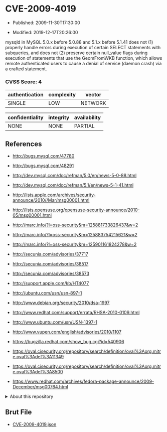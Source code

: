 # CVE-2009-4019

- Published: 2009-11-30T17:30:00

- Modified: 2019-12-17T20:26:00

mysqld in MySQL 5.0.x before 5.0.88 and 5.1.x before 5.1.41 does not (1) properly handle errors during execution of certain SELECT statements with subqueries, and does not (2) preserve certain null_value flags during execution of statements that use the GeomFromWKB function, which allows remote authenticated users to cause a denial of service (daemon crash) via a crafted statement.

### CVSS Score: **4**

| authentication | complexity | vector |
| --- | --- | --- |
| SINGLE | LOW | NETWORK |

| confidentiality | integrity | availability |
| --- | --- | --- |
| NONE | NONE | PARTIAL |

## References

* http://bugs.mysql.com/47780

* http://bugs.mysql.com/48291

* http://dev.mysql.com/doc/refman/5.0/en/news-5-0-88.html

* http://dev.mysql.com/doc/refman/5.1/en/news-5-1-41.html

* http://lists.apple.com/archives/security-announce/2010//Mar/msg00001.html

* http://lists.opensuse.org/opensuse-security-announce/2010-05/msg00001.html

* http://marc.info/?l=oss-security&m=125881733826437&w=2

* http://marc.info/?l=oss-security&m=125883754215621&w=2

* http://marc.info/?l=oss-security&m=125901161824278&w=2

* http://secunia.com/advisories/37717

* http://secunia.com/advisories/38517

* http://secunia.com/advisories/38573

* http://support.apple.com/kb/HT4077

* http://ubuntu.com/usn/usn-897-1

* http://www.debian.org/security/2010/dsa-1997

* http://www.redhat.com/support/errata/RHSA-2010-0109.html

* http://www.ubuntu.com/usn/USN-1397-1

* http://www.vupen.com/english/advisories/2010/1107

* https://bugzilla.redhat.com/show_bug.cgi?id=540906

* https://oval.cisecurity.org/repository/search/definition/oval%3Aorg.mitre.oval%3Adef%3A11349

* https://oval.cisecurity.org/repository/search/definition/oval%3Aorg.mitre.oval%3Adef%3A8500

* https://www.redhat.com/archives/fedora-package-announce/2009-December/msg00764.html

<details>
<summary>About this repository</summary> 

  This repository is part of the project [Live Hack CVE](https://github.com/Live-Hack-CVE). Main website can be found [www.live-hack.org](https://www.live-hack.org) 
  
  Made by [Sn0wAlice](https://github.com/Sn0wAlice) for the people that care about security and need to have a feed of the latest CVEs. Hope you enjoy it, don't forget to star the repo and follow me on [Twitter](https://twitter.com/Sn0wAlice) and [Github](https://github.com/Sn0wAlice). And that is my [personnal website](https://www.alice-snow.me/)

  - [Home Page](https://github.com/Live-Hack-CVE)
  - [Framework](https://github.com/Live-Hack-CVE/cve-framework)
  - [CVE database](https://github.com/Live-Hack-CVE/full_database)
  - [Changelog](https://github.com/Live-Hack-CVE/Changelog)
</details>

## Brut File

* [CVE-2009-4019.json](https://raw.githubusercontent.com/Live-Hack-CVE/full_database/main/cves/2009/CVE-2009-4019.json)

